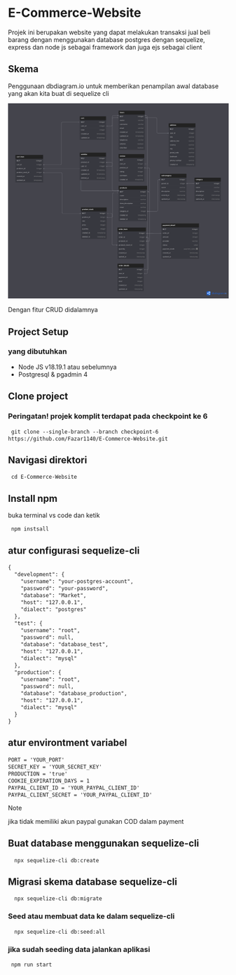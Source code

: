 # E-Commerce-Website

Projek ini berupakan website yang dapat melakukan transaksi jual beli barang dengan menggunakan database postgres dengan sequelize, express dan node js sebagai framework dan juga ejs sebagai client

## Skema 

Penggunaan dbdiagram.io untuk memberikan penampilan awal database yang akan kita buat di sequelize cli

![alt text](https://github.com/Fazar1140/E-Commerce-Website/blob/checkpoint-1/Ecommerce.png)

Dengan fitur CRUD didalamnya

## Project Setup 
### yang dibutuhkan 
* Node JS v18.19.1 atau sebelumnya
* Postgresql & pgadmin 4


## Clone project

### Peringatan! projek komplit terdapat pada checkpoint ke 6 
```
 git clone --single-branch --branch checkpoint-6 https://github.com/Fazar1140/E-Commerce-Website.git
```
## Navigasi direktori 
```
 cd E-Commerce-Website
```

## Install npm 
buka terminal vs code dan ketik 

```
 npm instsall
```


## atur configurasi sequelize-cli 

```
{
  "development": {
    "username": "your-postgres-account",
    "password": "your-password",
    "database": "Market",
    "host": "127.0.0.1",
    "dialect": "postgres"
  },
  "test": {
    "username": "root",
    "password": null,
    "database": "database_test",
    "host": "127.0.0.1",
    "dialect": "mysql"
  },
  "production": {
    "username": "root",
    "password": null,
    "database": "database_production",
    "host": "127.0.0.1",
    "dialect": "mysql"
  }
}

```

## atur environtment variabel 
```
PORT = 'YOUR_PORT'
SECRET_KEY = 'YOUR_SECRET_KEY'
PRODUCTION = 'true'
COOKIE_EXPIRATION_DAYS = 1
PAYPAL_CLIENT_ID = 'YOUR_PAYPAL_CLIENT_ID'
PAYPAL_CLIENT_SECRET = 'YOUR_PAYPAL_CLIENT_ID'

```

> [!NOTE]  
> jika tidak memiliki akun paypal gunakan COD dalam payment

## Buat database menggunakan sequelize-cli 
```
  npx sequelize-cli db:create
```

## Migrasi skema database sequelize-cli 
```
  npx sequelize-cli db:migrate
```

### Seed atau membuat data ke dalam sequelize-cli
```
  npx sequelize-cli db:seed:all
```

### jika sudah seeding data jalankan aplikasi 
```
 npm run start
```


